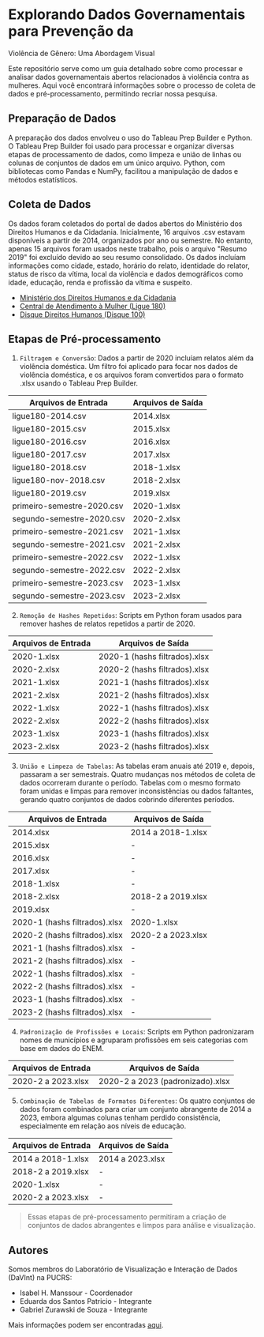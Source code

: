 # Explorando Dados Governamentais para Prevenção da
Violência de Gênero: Uma Abordagem Visual

Este repositório serve como um guia detalhado sobre como processar e analisar dados governamentais abertos relacionados à violência contra as mulheres. Aqui você encontrará informações sobre o processo de coleta de dados e pré-processamento, permitindo recriar nossa pesquisa.


## Preparação de Dados

A preparação dos dados envolveu o uso do Tableau Prep Builder e Python. O Tableau Prep Builder foi usado para processar e organizar diversas etapas de processamento de dados, como limpeza e união de linhas ou colunas de conjuntos de dados em um único arquivo. Python, com bibliotecas como Pandas e NumPy, facilitou a manipulação de dados e métodos estatísticos.

## Coleta de Dados

Os dados foram coletados do portal de dados abertos do Ministério dos Direitos Humanos e da Cidadania. Inicialmente, 16 arquivos .csv estavam disponíveis a partir de 2014, organizados por ano ou semestre. No entanto, apenas 15 arquivos foram usados neste trabalho, pois o arquivo "Resumo 2019" foi excluído devido ao seu resumo consolidado. Os dados incluíam informações como cidade, estado, horário do relato, identidade do relator, status de risco da vítima, local da violência e dados demográficos como idade, educação, renda e profissão da vítima e suspeito.
- [Ministério dos Direitos Humanos e da Cidadania](https://www.gov.br/mdh/pt-br/acesso-a-informacao/dados-abertos)
- [Central de Atendimento à Mulher (Ligue 180)](https://www.gov.br/mdh/pt-br/acesso-a-informacao/dados-abertos/ligue180)
- [Disque Direitos Humanos (Disque 100)](https://www.gov.br/mdh/pt-br/acesso-a-informacao/dados-abertos/disque100)



## Etapas de Pré-processamento

1. `Filtragem e Conversão`: Dados a partir de 2020 incluíam relatos além da violência doméstica. Um filtro foi aplicado para focar nos dados de violência doméstica, e os arquivos foram convertidos para o formato .xlsx usando o Tableau Prep Builder.

| Arquivos de Entrada               | Arquivos de Saída   |
|-----------------------------------|---------------------|
| ligue180-2014.csv                 | 2014.xlsx           |
| ligue180-2015.csv                 | 2015.xlsx           |
| ligue180-2016.csv                 | 2016.xlsx           |
| ligue180-2017.csv                 | 2017.xlsx           |
| ligue180-2018.csv                 | 2018-1.xlsx         |
| ligue180-nov-2018.csv             | 2018-2.xlsx         |
| ligue180-2019.csv                 | 2019.xlsx           |
| primeiro-semestre-2020.csv        | 2020-1.xlsx         |
| segundo-semestre-2020.csv         | 2020-2.xlsx         |
| primeiro-semestre-2021.csv        | 2021-1.xlsx         |
| segundo-semestre-2021.csv         | 2021-2.xlsx         |
| primeiro-semestre-2022.csv        | 2022-1.xlsx         |
| segundo-semestre-2022.csv         | 2022-2.xlsx         |
| primeiro-semestre-2023.csv        | 2023-1.xlsx         |
| segundo-semestre-2023.csv         | 2023-2.xlsx         |

2. `Remoção de Hashes Repetidos`: Scripts em Python foram usados para remover hashes de relatos repetidos a partir de 2020.

| Arquivos de Entrada   | Arquivos de Saída                 |
|-----------------------|-----------------------------------|
| 2020-1.xlsx           | 2020-1 (hashs filtrados).xlsx     |
| 2020-2.xlsx           | 2020-2 (hashs filtrados).xlsx     |
| 2021-1.xlsx           | 2021-1 (hashs filtrados).xlsx     |
| 2021-2.xlsx           | 2021-2 (hashs filtrados).xlsx     |
| 2022-1.xlsx           | 2022-1 (hashs filtrados).xlsx     |
| 2022-2.xlsx           | 2022-2 (hashs filtrados).xlsx     |
| 2023-1.xlsx           | 2023-1 (hashs filtrados).xlsx     |
| 2023-2.xlsx           | 2023-2 (hashs filtrados).xlsx     |

3. `União e Limpeza de Tabelas`: As tabelas eram anuais até 2019 e, depois, passaram a ser semestrais. Quatro mudanças nos métodos de coleta de dados ocorreram durante o período. Tabelas com o mesmo formato foram unidas e limpas para remover inconsistências ou dados faltantes, gerando quatro conjuntos de dados cobrindo diferentes períodos.

| Arquivos de Entrada               | Arquivos de Saída                 |
|-----------------------------------|-----------------------------------|
| 2014.xlsx                         | 2014 a 2018-1.xlsx                |
| 2015.xlsx                         | -                                 |
| 2016.xlsx                         | -                                 |
| 2017.xlsx                         | -                                 |
| 2018-1.xlsx                       | -                                 |
| 2018-2.xlsx                       | 2018-2 a 2019.xlsx                |
| 2019.xlsx                         | -                                 |
| 2020-1 (hashs filtrados).xlsx     | 2020-1.xlsx                       |
| 2020-2 (hashs filtrados).xlsx     | 2020-2 a 2023.xlsx                |
| 2021-1 (hashs filtrados).xlsx     | -                                 |
| 2021-2 (hashs filtrados).xlsx     | -                                 |
| 2022-1 (hashs filtrados).xlsx     | -                                 |
| 2022-2 (hashs filtrados).xlsx     | -                                 |
| 2023-1 (hashs filtrados).xlsx     | -                                 |
| 2023-2 (hashs filtrados).xlsx     | -                                 | 

4. `Padronização de Profissões e Locais`: Scripts em Python padronizaram nomes de municípios e agruparam profissões em seis categorias com base em dados do ENEM.

| Arquivos de Entrada               | Arquivos de Saída                 |
|-----------------------------------|-----------------------------------|
| 2020-2 a 2023.xlsx                | 2020-2 a 2023 (padronizado).xlsx  |

5. `Combinação de Tabelas de Formatos Diferentes`: Os quatro conjuntos de dados foram combinados para criar um conjunto abrangente de 2014 a 2023, embora algumas colunas tenham perdido consistência, especialmente em relação aos níveis de educação.

| Arquivos de Entrada               | Arquivos de Saída                 |
|-----------------------------------|-----------------------------------|
| 2014 a 2018-1.xlsx                | 2014 a 2023.xlsx                  |
| 2018-2 a 2019.xlsx                | -                                 |
| 2020-1.xlsx                       | -                                 |
| 2020-2 a 2023.xlsx                | -                                 |

> Essas etapas de pré-processamento permitiram a criação de conjuntos de dados abrangentes e limpos para análise e visualização.

## Autores

Somos membros do Laboratório de Visualização e Interação de Dados (DaVInt) na PUCRS:
- Isabel H. Manssour - Coordenador
- Eduarda dos Santos Patricio - Integrante
- Gabriel Zurawski de Souza - Integrante

Mais informações podem ser encontradas [aqui](https://www.inf.pucrs.br/davint/).

